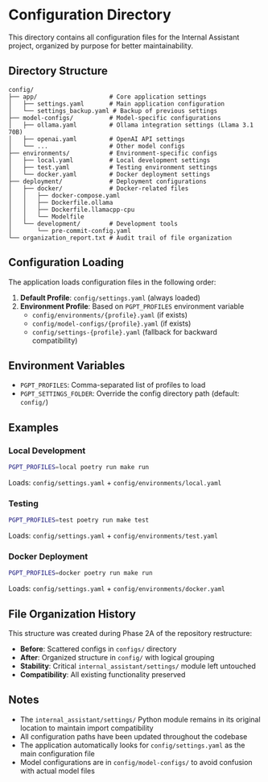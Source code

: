 # Configuration Directory

This directory contains all configuration files for the Internal Assistant project, organized by purpose for better maintainability.

## Directory Structure

```
config/
├── app/                    # Core application settings
│   ├── settings.yaml       # Main application configuration
│   └── settings_backup.yaml # Backup of previous settings
├── model-configs/          # Model-specific configurations
│   ├── ollama.yaml         # Ollama integration settings (Llama 3.1 70B)
│   ├── openai.yaml         # OpenAI API settings
│   └── ...                 # Other model configs
├── environments/           # Environment-specific configs
│   ├── local.yaml          # Local development settings
│   ├── test.yaml           # Testing environment settings
│   └── docker.yaml         # Docker deployment settings
├── deployment/             # Deployment configurations
│   ├── docker/             # Docker-related files
│   │   ├── docker-compose.yaml
│   │   ├── Dockerfile.ollama
│   │   ├── Dockerfile.llamacpp-cpu
│   │   └── Modelfile
│   └── development/        # Development tools
│       └── pre-commit-config.yaml
└── organization_report.txt # Audit trail of file organization
```

## Configuration Loading

The application loads configuration files in the following order:

1. **Default Profile**: `config/settings.yaml` (always loaded)
2. **Environment Profile**: Based on `PGPT_PROFILES` environment variable
   - `config/environments/{profile}.yaml` (if exists)
   - `config/model-configs/{profile}.yaml` (if exists)
   - `config/settings-{profile}.yaml` (fallback for backward compatibility)

## Environment Variables

- `PGPT_PROFILES`: Comma-separated list of profiles to load
- `PGPT_SETTINGS_FOLDER`: Override the config directory path (default: `config/`)

## Examples

### Local Development
```bash
PGPT_PROFILES=local poetry run make run
```
Loads: `config/settings.yaml` + `config/environments/local.yaml`

### Testing
```bash
PGPT_PROFILES=test poetry run make test
```
Loads: `config/settings.yaml` + `config/environments/test.yaml`

### Docker Deployment
```bash
PGPT_PROFILES=docker poetry run make run
```
Loads: `config/settings.yaml` + `config/environments/docker.yaml`

## File Organization History

This structure was created during Phase 2A of the repository restructure:

- **Before**: Scattered configs in `configs/` directory
- **After**: Organized structure in `config/` with logical grouping
- **Stability**: Critical `internal_assistant/settings/` module left untouched
- **Compatibility**: All existing functionality preserved

## Notes

- The `internal_assistant/settings/` Python module remains in its original location to maintain import compatibility
- All configuration paths have been updated throughout the codebase
- The application automatically looks for `config/settings.yaml` as the main configuration file
- Model configurations are in `config/model-configs/` to avoid confusion with actual model files
